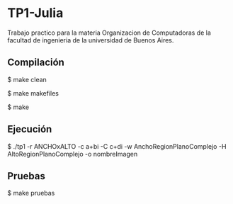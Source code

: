 # TP1-Julia
Trabajo practico para la materia Organizacion de Computadoras de la facultad de ingenieria de la universidad de Buenos Aires.

## Compilación

$ make clean

$ make makefiles

$ make

## Ejecución

$ ./tp1 -r ANCHOxALTO -c a+bi -C c+di -w AnchoRegionPlanoComplejo -H AltoRegionPlanoComplejo -o nombreImagen

## Pruebas

$ make pruebas
